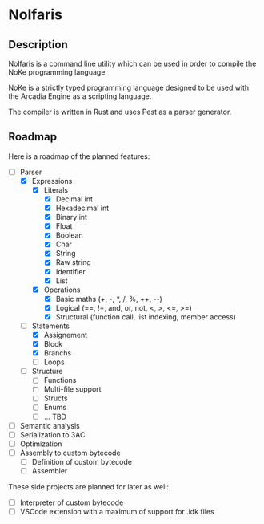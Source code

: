 # Nolfaris

## Description

Nolfaris is a command line utility which can be used in order to compile the NoKe programming language.

NoKe is a strictly typed programming language designed to be used with the Arcadia Engine as a scripting language.

The compiler is written in Rust and uses Pest as a parser generator.

## Roadmap

Here is a roadmap of the planned features:

- [ ] Parser
  - [x] Expressions
    - [x] Literals
      - [x] Decimal int
      - [x] Hexadecimal int
      - [x] Binary int
      - [x] Float
      - [x] Boolean
      - [x] Char
      - [x] String
      - [x] Raw string
      - [x] Identifier
      - [x] List
    - [x] Operations
      - [x] Basic maths (+, -, *, /, %, ++, --)
      - [x] Logical (==, !=, and, or, not, <, >, <=, >=)
      - [x] Structural (function call, list indexing, member access)
  - [ ] Statements
    - [x] Assignement
    - [x] Block
    - [x] Branchs
    - [ ] Loops
  - [ ] Structure
    - [ ] Functions
    - [ ] Multi-file support
    - [ ] Structs
    - [ ] Enums
    - [ ] ... TBD
- [ ] Semantic analysis
- [ ] Serialization to 3AC
- [ ] Optimization
- [ ] Assembly to custom bytecode
  - [ ] Definition of custom bytecode
  - [ ] Assembler

These side projects are planned for later as well:

- [ ] Interpreter of custom bytecode
- [ ] VSCode extension with a maximum of support for .idk files
